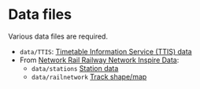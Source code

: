 Data files
==========

Various data files are required.

* `data/TTIS`: [Timetable Information Service (TTIS) data](http://data.atoc.org/how-to)
* From [Network Rail Railway Network Inspire Data](https://data.gov.uk/dataset/railway-network-inspire):
  * `data/stations` [Station data](http://inspire.misoportal.com/geoserver/transport_direct_railnetwork/wfs?amp;version=2.0.0&SERVICE=WFS&VERSION=1.0.0&REQUEST=GetFeature&TYPENAME=transport_direct_railnetwork:stations&SRSNAME=EPSG:27700&outputFormat=shape-zip)
  * `data/railnetwork` [Track shape/map](http://inspire.misoportal.com/geoserver/transport_direct_railnetwork/wfs?amp;version=2.0.0&SERVICE=WFS&VERSION=1.0.0&REQUEST=GetFeature&TYPENAME=transport_direct_railnetwork:railnetwork&SRSNAME=EPSG:27700&outputFormat=shape-zip)
